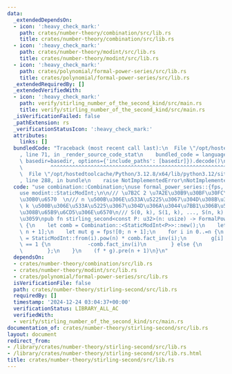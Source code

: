 ```yaml
---
data:
  _extendedDependsOn:
  - icon: ':heavy_check_mark:'
    path: crates/number-theory/combination/src/lib.rs
    title: crates/number-theory/combination/src/lib.rs
  - icon: ':heavy_check_mark:'
    path: crates/number-theory/modint/src/lib.rs
    title: crates/number-theory/modint/src/lib.rs
  - icon: ':heavy_check_mark:'
    path: crates/polynomial/formal-power-series/src/lib.rs
    title: crates/polynomial/formal-power-series/src/lib.rs
  _extendedRequiredBy: []
  _extendedVerifiedWith:
  - icon: ':heavy_check_mark:'
    path: verify/stirling_number_of_the_second_kind/src/main.rs
    title: verify/stirling_number_of_the_second_kind/src/main.rs
  _isVerificationFailed: false
  _pathExtension: rs
  _verificationStatusIcon: ':heavy_check_mark:'
  attributes:
    links: []
  bundledCode: "Traceback (most recent call last):\n  File \"/opt/hostedtoolcache/Python/3.12.8/x64/lib/python3.12/site-packages/onlinejudge_verify/documentation/build.py\"\
    , line 71, in _render_source_code_stat\n    bundled_code = language.bundle(stat.path,\
    \ basedir=basedir, options={'include_paths': [basedir]}).decode()\n          \
    \         ^^^^^^^^^^^^^^^^^^^^^^^^^^^^^^^^^^^^^^^^^^^^^^^^^^^^^^^^^^^^^^^^^^^^^^^^^^^^^^^^^\n\
    \  File \"/opt/hostedtoolcache/Python/3.12.8/x64/lib/python3.12/site-packages/onlinejudge_verify/languages/rust.py\"\
    , line 288, in bundle\n    raise NotImplementedError\nNotImplementedError\n"
  code: "use combination::Combination;\nuse formal_power_series::{fps, FormalPowerSeries};\n\
    use modint::StaticModInt;\n\n/// \u7B2C 2 \u7A2E\u30B9\u30BF\u30FC\u30EA\u30F3\
    \u30B0\u6570  \n/// n \u500B\u306E\u533A\u5225\u3067\u304D\u308B\u3082\u306E\u3092\
    \ k \u500B\u306E\u533A\u5225\u3067\u304D\u306A\u3044\u7BB1\u306B\u5206\u5272\u3059\
    \u308B\u65B9\u6CD5\u306E\u6570\n/// S(0, k), S(1, k), ..., S(n, k) \u3092\u8FD4\
    \u3059\npub fn stirling_second<const P: u32>(n: usize) -> FormalPowerSeries<P>\
    \ {\n    let comb = Combination::<StaticModInt<P>>::new();\n    let mut f = fps![0;\
    \ n + 1];\n    let mut g = fps![0; n + 1];\n    for i in 0..=n {\n        f[i]\
    \ = StaticModInt::from(i).pow(n) * comb.fact_inv(i);\n        g[i] = if i & 1\
    \ == 1 {\n            -comb.fact_inv(i)\n        } else {\n            comb.fact_inv(i)\n\
    \        };\n    }\n    (f * g).pre(n + 1)\n}\n"
  dependsOn:
  - crates/number-theory/combination/src/lib.rs
  - crates/number-theory/modint/src/lib.rs
  - crates/polynomial/formal-power-series/src/lib.rs
  isVerificationFile: false
  path: crates/number-theory/stirling-second/src/lib.rs
  requiredBy: []
  timestamp: '2024-12-24 03:04:37+00:00'
  verificationStatus: LIBRARY_ALL_AC
  verifiedWith:
  - verify/stirling_number_of_the_second_kind/src/main.rs
documentation_of: crates/number-theory/stirling-second/src/lib.rs
layout: document
redirect_from:
- /library/crates/number-theory/stirling-second/src/lib.rs
- /library/crates/number-theory/stirling-second/src/lib.rs.html
title: crates/number-theory/stirling-second/src/lib.rs
---
```

